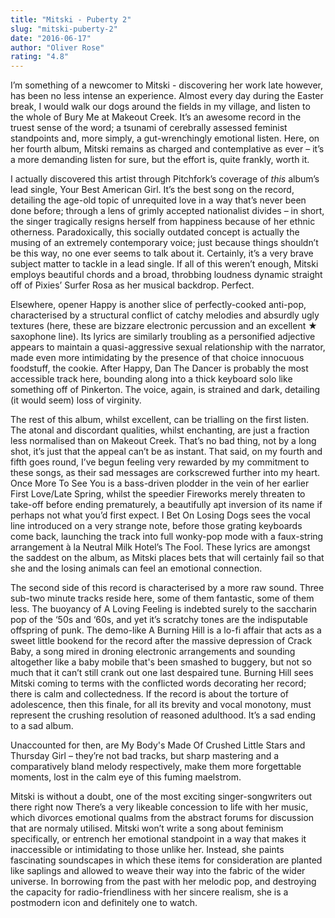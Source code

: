 ```yaml
---
title: "Mitski - Puberty 2"
slug: "mitski-puberty-2"
date: "2016-06-17"
author: "Oliver Rose"
rating: "4.8"
---
```


I’m something of a newcomer to Mitski - discovering her work late however, has been no less intense an experience. Almost every day during the Easter break, I would walk our dogs around the fields in my village, and listen to the whole of Bury Me at Makeout Creek. It’s an awesome record in the truest sense of the word; a tsunami of cerebrally assessed feminist standpoints and, more simply, a gut-wrenchingly emotional listen. Here, on her fourth album, Mitski remains as charged and contemplative as ever – it’s a more demanding listen for sure, but the effort is, quite frankly, worth it.

I actually discovered this artist through Pitchfork’s coverage of _this_ album’s lead single, Your Best American Girl. It’s the best song on the record, detailing the age-old topic of unrequited love in a way that’s never been done before; through a lens of grimly accepted nationalist divides – in short, the singer tragically resigns herself from happiness because of her ethnic otherness. Paradoxically, this socially outdated concept is actually the musing of an extremely contemporary voice; just because things shouldn’t be this way, no one ever seems to talk about it. Certainly, it’s a very brave subject matter to tackle in a lead single. If all of this weren’t enough, Mitski employs beautiful chords and a broad, throbbing loudness dynamic straight off of Pixies’ Surfer Rosa as her musical backdrop. Perfect.

Elsewhere, opener Happy is another slice of perfectly-cooked anti-pop, characterised by a structural conflict of catchy melodies and absurdly ugly textures (here, these are bizzare electronic percussion and an excellent ★ saxophone line). Its lyrics are similarly troubling as a personified adjective appears to maintain a quasi-aggressive sexual relationship with the narrator, made even more intimidating by the presence of that choice innocuous foodstuff, the cookie. After Happy, Dan The Dancer is probably the most accessible track here, bounding along into a thick keyboard solo like something off of Pinkerton. The voice, again, is strained and dark, detailing (it would seem) loss of virginity.

The rest of this album, whilst excellent, can be trialling on the first listen. The atonal and discordant qualities, whilst enchanting, are just a fraction less normalised than on Makeout Creek. That’s no bad thing, not by a long shot, it’s just that the appeal can’t be as instant. That said, on my fourth and fifth goes round, I’ve begun feeling very rewarded by my commitment to these songs, as their sad messages are corkscrewed further into my heart. Once More To See You is a bass-driven plodder in the vein of her earlier First Love/Late Spring, whilst the speedier Fireworks merely threaten to take-off before ending prematurely, a beautifully apt inversion of its name if perhaps not what you’d first expect. I Bet On Losing Dogs sees the vocal line introduced on a very strange note, before those grating keyboards come back, launching the track into full wonky-pop mode with a faux-string arrangement à la Neutral Milk Hotel’s The Fool. These lyrics are amongst the saddest on the album, as Mitski places bets that will certainly fail so that she and the losing animals can feel an emotional connection.

The second side of this record is characterised by a more raw sound. Three sub-two minute tracks reside here, some of them fantastic, some of them less. The buoyancy of A Loving Feeling is indebted surely to the saccharin pop of the ‘50s and ‘60s, and yet it’s scratchy tones are the indisputable offspring of punk. The demo-like A Burning Hill is a lo-fi affair that acts as a sweet little bookend for the record after the massive depression of Crack Baby, a song mired in droning electronic arrangements and sounding altogether like a baby mobile that's been smashed to buggery, but not so much that it can’t still crank out one last despaired tune. Burning Hill sees Mitski coming to terms with the conflicted words decorating her record; there is calm and collectedness. If the record is about the torture of adolescence, then this finale, for all its brevity and vocal monotony, must represent the crushing resolution of reasoned adulthood. It’s a sad ending to a sad album.

Unaccounted for then, are My Body's Made Of Crushed Little Stars and Thursday Girl – they’re not bad tracks, but sharp mastering and a comparatively bland melody respectively, make them more forgettable moments, lost in the calm eye of this fuming maelstrom.

Mitski is without a doubt, one of the most exciting singer-songwriters out there right now There’s a very likeable concession to life with her music, which divorces emotional qualms from the abstract forums for discussion that are normaly utilised. Mitski won’t write a song about feminism specifically, or entrench her emotional standpoint in a way that makes it inaccessible or intimidating to those unlike her. Instead, she paints fascinating soundscapes in which these items for consideration are planted like saplings and allowed to weave their way into the fabric of the wider universe. In borrowing from the past with her melodic pop, and destroying the capacity for radio-friendliness with her sincere realism, she is a postmodern icon and definitely one to watch.
